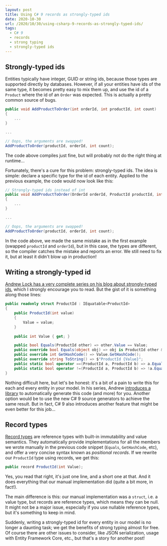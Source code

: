 ```yaml
---
layout: post
title: Using C# 9 records as strongly-typed ids
date: 2020-10-30
url: /2020/10/30/using-csharp-9-records-as-strongly-typed-ids/
tags:
  - C# 9
  - records
  - strong typing
  - strongly-typed ids
---
```


## Strongly-typed ids

Entities typically have integer, GUID or string ids, because those types are supported directly by databases. However, if all your entities have ids of the same type, it becomes pretty easy to mix them up, and use the id of a `Product` where the id of an `Order` was expected. This is actually a pretty common source of bugs.

```csharp
public void AddProductToOrder(int orderId, int productId, int count)
{
    ...
}

...

// Oops, the arguments are swapped!
AddProductToOrder(productId, orderId, int count);
```

The code above compiles just fine, but will probably not do the right thing at runtime…

Fortunately, there's a cure for this problem: strongly-typed ids. The idea is simple: declare a specific type for the id of each entity. Applied to the previous example, the code would now look like this:

```csharp
// Strongly-typed ids instead of int
public void AddProductToOrder(OrderId orderId, ProductId productId, int count)
{
    ...
}

...

// Oops, the arguments are swapped!
AddProductToOrder(productId, orderId, int count);
```

In the code above, we made the same mistake as in the first example (swapped `productId` and `orderId`), but in this case, the types are different, so the compiler catches the mistake and reports an error. We still need to fix it, but at least it didn't blow up in production!

## Writing a strongly-typed id

[Andrew Lock has a very complete series on his blog about strongly-typed ids](https://andrewlock.net/using-strongly-typed-entity-ids-to-avoid-primitive-obsession-part-1/), which I strongly encourage you to read. But the gist of it is something along those lines:

```csharp
public readonly struct ProductId : IEquatable<ProductId>
{
    public ProductId(int value)
    {
        Value = value;
    }
    
    public int Value { get; }

    public bool Equals(ProductId other) => other.Value == Value;
    public override bool Equals(object obj) => obj is ProductId other && Equals(other);
    public override int GetHashCode() => Value.GetHashCode();
    public override string ToString() => $"ProductId {Value}";
    public static bool operator ==(ProductId a, ProductId b) => a.Equals(b);
    public static bool operator !=(ProductId a, ProductId b) => !a.Equals(b);
}
```

Nothing difficult here, but let's be honest: it's a bit of a pain to write this for each and every entity in your model. In his series, Andrew [introduces a library](https://andrewlock.net/generating-strongly-typed-ids-at-build-time-with-roslyn-using-strongly-typed-entity-ids-to-avoid-primitive-obsession-part-5/) to automatically generate this code (and more) for you. Another option would be to use the new C# 9 source generators to achieve the same result. But in fact, C# 9 also introduces another feature that might be even better for this job…

## Record types

[Record types](https://docs.microsoft.com/en-us/dotnet/csharp/whats-new/csharp-9#record-types) are reference types with built-in immutability and value semantics. They automatically provide implementations for all the members we wrote manually in the previous code snippet (`Equals`, `GetHashCode`, etc), and offer a very concise syntax known as *positional records*. If we rewrite our `ProductId` type using records, we get this:

```csharp
public record ProductId(int Value);
```
  
Yes, you read that right, it's just one line, and a short one at that. And it does everything that our manual implementation did (quite a bit more, in fact!).

The main difference is this: our manual implementation was a `struct`, i.e. a value type, but records are reference types, which means they can be null. It might not be a major issue, especially if you use nullable reference types, but it's something to keep in mind.

Suddenly, writing a strongly-typed id for every entity in our model is no longer a daunting task; we get the benefits of strong typing almost for free. Of course there are other issues to consider, like JSON serialization, usage with Entity Framework Core, etc., but that's a story for another post!